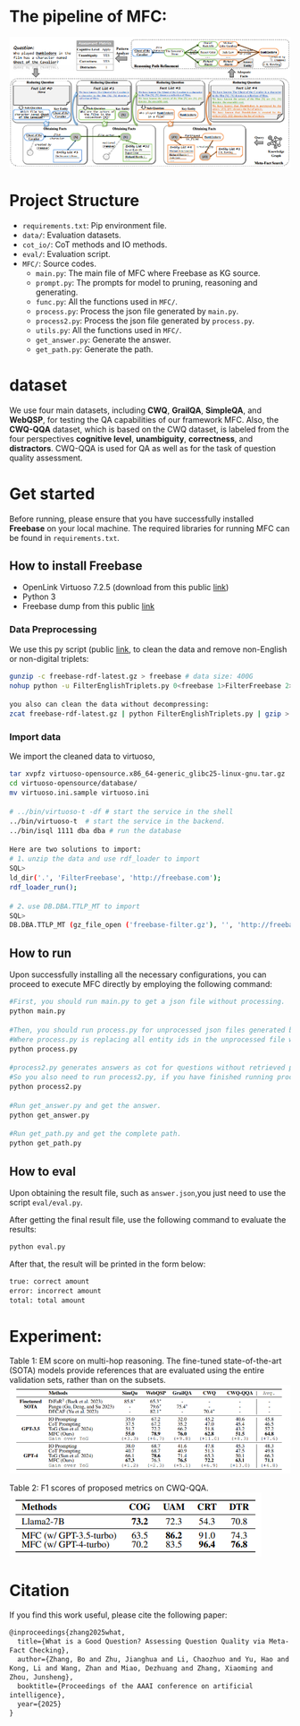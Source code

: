 # The pipeline of MFC:

![image](./assets/methods.png)

# Project Structure
- `requirements.txt`: Pip environment file.
- `data/`: Evaluation datasets.
- `cot_io/`: CoT methods and IO methods.
- `eval/`: Evaluation script.
- `MFC/`: Source codes.
  - `main.py`: The main file of MFC where Freebase as KG source.
  - `prompt.py`: The prompts for model to pruning, reasoning and generating.
  - `func.py`: All the functions used in `MFC/`.
  - `process.py`: Process the json file generated by `main.py`.
  - `process2.py`: Process the json file generated by `process.py`.
  - `utils.py`: All the functions used in `MFC/`.
  - `get_answer.py`: Generate the answer.
  - `get_path.py`: Generate the path.

# dataset
We use four main datasets, including **CWQ**, **GrailQA**, **SimpleQA**, and **WebQSP**, for testing the QA capabilities of our framework MFC.
Also, the **CWQ-QQA** dataset, which is based on the CWQ dataset, is labeled from the four perspectives **cognitive level**, **unambiguity**, **correctness**, and **distractors**. CWQ-QQA is used for QA as well as for the task of question quality assessment. 

# Get started
Before running, please ensure that you have successfully installed **Freebase** on your local machine.
The required libraries for running MFC can be found in `requirements.txt`.

## How to install **Freebase**
- OpenLink Virtuoso 7.2.5 (download from this public [link](https://sourceforge.net/projects/virtuoso/files/virtuoso/))
- Python 3
- Freebase dump from this public [link](https://developers.google.com/freebase?hl=en)
### Data Preprocessing
We use this py script (public [link](https://github.com/lanyunshi/Multi-hopComplexKBQA/blob/master/code/FreebaseTool/FilterEnglishTriplets.py), to clean the data and remove non-English or non-digital triplets:
```sh
gunzip -c freebase-rdf-latest.gz > freebase # data size: 400G
nohup python -u FilterEnglishTriplets.py 0<freebase 1>FilterFreebase 2>log_err & # data size: 125G

you also can clean the data without decompressing:
zcat freebase-rdf-latest.gz | python FilterEnglishTriplets.py | gzip > freebase-filter.gz # 10G
```
### Import data
We import the cleaned data to virtuoso,
```sh
tar xvpfz virtuoso-opensource.x86_64-generic_glibc25-linux-gnu.tar.gz
cd virtuoso-opensource/database/
mv virtuoso.ini.sample virtuoso.ini

# ../bin/virtuoso-t -df # start the service in the shell
../bin/virtuoso-t  # start the service in the backend.
../bin/isql 1111 dba dba # run the database

Here are two solutions to import:
# 1、unzip the data and use rdf_loader to import
SQL>
ld_dir('.', 'FilterFreebase', 'http://freebase.com'); 
rdf_loader_run();

# 2、use DB.DBA.TTLP_MT to import
SQL>
DB.DBA.TTLP_MT (gz_file_open ('freebase-filter.gz'), '', 'http://freebase.com', 128);
```

## How to run
Upon successfully installing all the necessary configurations, you can proceed to execute MFC directly by employing the following command:

```sh
#First, you should run main.py to get a json file without processing.
python main.py

#Then, you should run process.py for unprocessed json files generated by main.py. 
#Where process.py is replacing all entity ids in the unprocessed file with entity labels. 
python process.py

#process2.py generates answers as cot for questions without retrieved paths and extracts all questions with retrieved paths.
#So you also need to run process2.py, if you have finished running process.py
python process2.py

#Run get_answer.py and get the answer.
python get_answer.py

#Run get_path.py and get the complete path.
python get_path.py
```

## How to eval
Upon obtaining the result file, such as `answer.json`,you just need to use the script `eval/eval.py`.

After getting the final result file, use the following command to evaluate the results:

```sh
python eval.py
```

After that, the result will be printed in the form below:

```sh
true: correct amount
error: incorrect amount
total: total amount
```

# Experiment:

Table 1: EM score on multi-hop reasoning. The fine-tuned state-of-the-art (SOTA) models provide references that are evaluated using the entire validation sets, rather than on the subsets.
![image](./assets/experiments.png)

Table 2: F1 scores of proposed metrics on CWQ-QQA.
![image](./assets//experiments2.png)

# Citation
If you find this work useful, please cite the following paper:
```
@inproceedings{zhang2025what,
  title={What is a Good Question? Assessing Question Quality via Meta-Fact Checking},
  author={Zhang, Bo and Zhu, Jianghua and Li, Chaozhuo and Yu, Hao and Kong, Li and Wang, Zhan and Miao, Dezhuang and Zhang, Xiaoming and Zhou, Junsheng},
  booktitle={Proceedings of the AAAI conference on artificial intelligence},
  year={2025}
}
```
